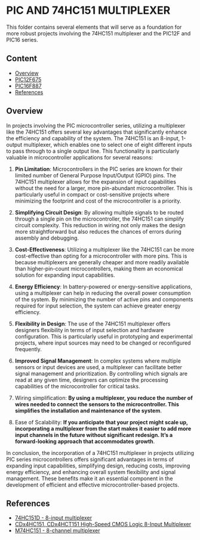 # PIC AND 74HC151 MULTIPLEXER

This folder contains several elements that will serve as a foundation for more robust projects involving the 74HC151 multiplexer and the PIC12F and PIC16 series.

## Content

* [Overview](#overview)
* [PIC12F675](./PIC12F675/)
* [PIC16F887](./PIC16F887/)
* [References](#references)



## Overview

In projects involving the PIC microcontroller series, utilizing a multiplexer like the 74HC151 offers several key advantages that significantly enhance the efficiency and capability of the system. The 74HC151 is an 8-input, 1-output multiplexer, which enables one to select one of eight different inputs to pass through to a single output line. This functionality is particularly valuable in microcontroller applications for several reasons:

1. **Pin Limitation**: Microcontrollers in the PIC  series are known for their limited number of General Purpose Input/Output (GPIO) pins. The 74HC151 multiplexer allows for the expansion of input capabilities without the need for a larger, more pin-abundant microcontroller. This is particularly useful in compact or cost-sensitive projects where minimizing the footprint and cost of the microcontroller is a priority.

2. **Simplifying Circuit Design**: By allowing multiple signals to be routed through a single pin on the microcontroller, the 74HC151 can simplify circuit complexity. This reduction in wiring not only makes the design more straightforward but also reduces the chances of errors during assembly and debugging.

3. **Cost-Effectiveness**: Utilizing a multiplexer like the 74HC151 can be more cost-effective than opting for a microcontroller with more pins. This is because multiplexers are generally cheaper and more readily available than higher-pin-count microcontrollers, making them an economical solution for expanding input capabilities.

4. **Energy Efficiency**: In battery-powered or energy-sensitive applications, using a multiplexer can help in reducing the overall power consumption of the system. By minimizing the number of active pins and components required for input selection, the system can achieve greater energy efficiency.

5. **Flexibility in Design**: The use of the 74HC151 multiplexer offers designers flexibility in terms of input selection and hardware configuration. This is particularly useful in prototyping and experimental projects, where input sources may need to be changed or reconfigured frequently.

6. **Improved Signal Management**: In complex systems where multiple sensors or input devices are used, a multiplexer can facilitate better signal management and prioritization. By controlling which signals are read at any given time, designers can optimize the processing capabilities of the microcontroller for critical tasks.

7. Wiring simplification: **By using a multiplexer, you reduce the number of wires needed to connect the sensors to the microcontroller. This simplifies the installation and maintenance of the system**.

8. Ease of Scalability: **If you anticipate that your project might scale up, incorporating a multiplexer from the start makes it easier to add more input channels in the future without significant redesign. It’s a forward-looking approach that accommodates growth**.



In conclusion, the incorporation of a 74HC151 multiplexer in projects utilizing PIC series microcontrollers offers significant advantages in terms of expanding input capabilities, simplifying design, reducing costs, improving energy efficiency, and enhancing overall system flexibility and signal management. These benefits make it an essential component in the development of efficient and effective microcontroller-based projects.




## References

- [74HC151D - 8-input multiplexer](https://www.nexperia.com/products/analog-logic-ics/logic/decoders-and-demultiplexers-digital-multiplexers/digital-multiplexers/74HC151D.html)
- [CDx4HC151, CDx4HCT151 High-Speed CMOS Logic 8-Input Multiplexer](https://www.ti.com/lit/ds/symlink/cd74hc151.pdf?ts=1711636700921&ref_url=https%253A%252F%252Fwww.ti.com%252Fproduct%252FCD74HC151%253Futm_source%253Dgoogle%2526utm_medium%253Dcpc%2526utm_campaign%253Dti-null-null-xref-cpc-pf-google-wwe%2526utm_content%253Dxref%2526ds_k%253D%257B_dssearchterm%257D%2526DCM%253Dyes%2526gad_source%253D1%2526gclid%253DCj0KCQjwqpSwBhClARIsADlZ_TmNOKNoL5Z-gwBCGFitnyW3xb67t-_GtalhQziXmGbsaD1JjsJ7u9AaApfREALw_wcB%2526gclsrc%253Daw.ds)
- [M74HC151 - 8-channel multiplexer](https://www.st.com/resource/en/datasheet/m74hc151.pdf)
